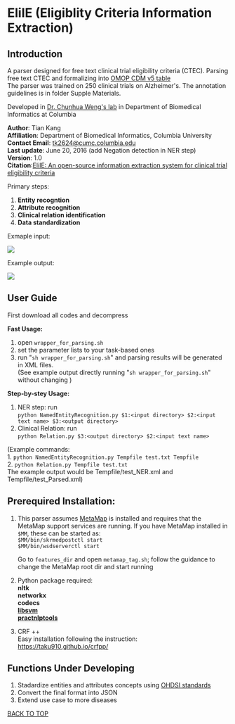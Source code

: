 # EliIE (Eligiblity Criteria Information Extraction)

__Introduction__
------------
A parser designed for free text clinical trial eligibility criteria (CTEC).
Parsing free text CTEC and formalizing into [OMOP CDM v5 table](http://omop.org/CDM)  
The parser was trained on 250 clinical trials on Alzheimer's. The annotation guidelines is in folder Supple Materials.  

Developed in [Dr. Chunhua Weng's lab](http://people.dbmi.columbia.edu/~chw7007) in Department of Biomedical Informatics at Columbia   


__Author__: Tian Kang  
__Affiliation__: Department of Biomedical Informatics, Columbia University    
__Contact Email__: tk2624@cumc.columbia.edu     
__Last update__: June 20, 2016  (add Negation detection in NER step)       
__Version__: 1.0      
__Citation__:[EliIE: An open-source information extraction system for clinical trial eligibility criteria](https://academic.oup.com/jamia/article/24/6/1062/3098256)

Primary steps:  
1. __Entity recogntion__     
2. __Attribute recognition__     
3. __Clinical relation identification__   
4. __Data standardization__  

Exmaple input:   
  
![](https://github.com/Tian312/CTEC_Parser/blob/master/Supp%20Materials/example_input.png)

Example output:   

![](https://github.com/Tian312/CTEC_Parser/blob/master/Supp%20Materials/example_output.png)

__User Guide__    
----------
First download all codes and decompress  

__Fast Usage:__  
1. open `wrapper_for_parsing.sh`    
2. set the parameter lists to your task-based ones  
3. run "`sh wrapper_for_parsing.sh`" and parsing results will be generated in XML files.      
(See example output directly running "`sh wrapper_for_parsing.sh`" without changing )


__Step-by-stey Usage:__       
1. NER step: run  
    `python NamedEntityRecognition.py $1:<input directory> $2:<input text name> $3:<output directory>`     
2. Clinical Relation:  run   
    `python Relation.py $3:<output directory> $2:<input text name>`   

(Example commands:      
    1. `python NamedEntityRecognition.py Tempfile test.txt Tempfile`      
    2. `python Relation.py Tempfile test.txt`     
The example output would be Tempfile/test_NER.xml and Tempfile/test_Parsed.xml)     


__Prerequired Installation:__  
-------

1.  This parser assumes [MetaMap](https://metamap.nlm.nih.gov) is installed and requires that the MetaMap support services are running. If you have MetaMap installed in `$MM`, these can be started as:       
    `$MM/bin/skrmedpostctl start`  
    `$MM/bin/wsdserverctl start`        

    Go to `features_dir` and open `metamap_tag.sh`; follow the guidance to change the MetaMap root dir and start running  

2.  Python package required:   
    **nltk**  
    **networkx**  
    **codecs**  
    [**libsvm**](https://www.csie.ntu.edu.tw/~cjlin/libsvm)   
    [**practnlptools**](https://pypi.python.org/pypi/practnlptools/1.0)

3.  CRF ++   
Easy installation following the instruction: https://taku910.github.io/crfpp/

__Functions Under Developing__
-------

1. Stadardize entities and attributes concepts using [OHDSI standards](http://www.ohdsi.org/data-standardization/)  
2. Convert the final format into JSON  
3. Extend use case to more diseases  

[BACK TO TOP](#readme)



